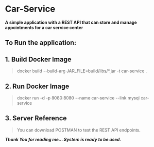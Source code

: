 # Car-Service
**A simple application with a REST API that can store and manage appointments for a car service center**

## To Run the application:

## 1. Build Docker Image
  
  > docker build --build-arg JAR_FILE=build/libs/\*.jar -t car-service .

## 2. Run Docker Image

 > docker run -d -p 8080:8080 --name car-service --link mysql car-service

## 3. Server Reference
  > You can download POSTMAN to test the REST API endpoints.


***Thank You for reading me... System is ready to be used.***
